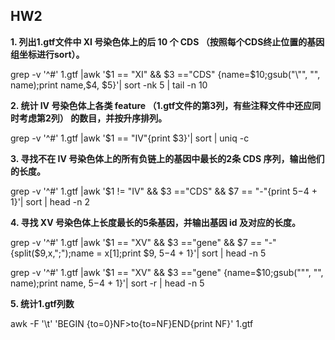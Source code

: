 ## HW2   

**1. 列出1.gtf文件中 XI 号染色体上的后 10 个 CDS （按照每个CDS终止位置的基因组坐标进行sort）。**            

grep -v '^#' 1.gtf |awk '$1 == "XI" && $3 =="CDS" {name=$10;gsub("\"", "", name);print name,$4, $5}'| sort -nk 5 | tail -n 10   

**2. 统计 IV 号染色体上各类 feature （1.gtf文件的第3列，有些注释文件中还应同时考虑第2列） 的数目，并按升序排列。**         

grep -v '^#' 1.gtf |awk '$1 == "IV"{print $3}'| sort | uniq -c      


**3. 寻找不在 IV 号染色体上的所有负链上的基因中最长的2条 CDS 序列，输出他们的长度。**             

grep -v '^#' 1.gtf |awk '$1 != "IV" && $3 =="CDS" && $7 == "-"{print $5-$4 + 1}'| sort | head -n 2    

**4. 寻找 XV 号染色体上长度最长的5条基因，并输出基因 id 及对应的长度。**            

grep -v '^#' 1.gtf |awk '$1 == "XV" && $3 =="gene" && $7 == "-"{split($9,x,";");name = x[1];print $9, $5-$4 + 1}'| sort | head -n 5   

grep -v '^#' 1.gtf |awk '$1 == "XV" && $3 =="gene" {name=$10;gsub("\"", "", name);print name, $5-$4 + 1}'| sort -r | head -n 5   

**5. 统计1.gtf列数**                  

awk -F '\t' 'BEGIN {to=0}NF>to{to=NF}END{print NF}' 1.gtf   
